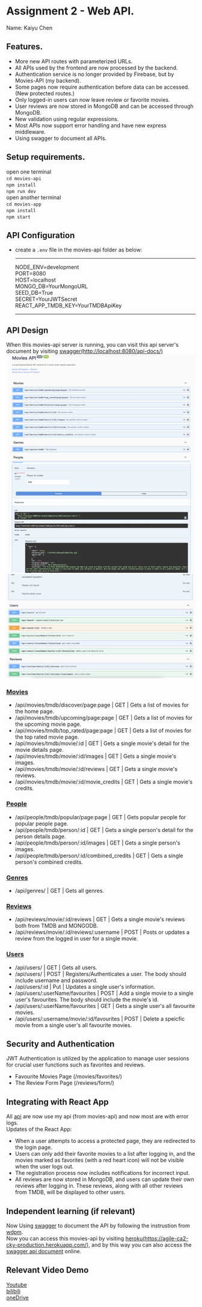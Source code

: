 # Assignment 2 - Web API.

Name: Kaiyu Chen

## Features.

 + More new API routes with parameterized URLs.
 + All APIs used by the frontend are now processed by the backend.
 + Authentication service is no longer provided by Firebase, but by Movies-API (my backend).
 + Some pages now require authentication before data can be accessed. (New protected routes.)
 + Only logged-in users can now leave review or favorite movies.
 + User reviews are now stored in MongoDB and can be accessed through MongoDB.
 + New validation using regular expressions. 
 + Most APIs now support error handling and have new express middleware.
 + Using swagger to document all APIs.
## Setup requirements.

open one terminal  
`cd movies-api`  
`npm install`  
`npm run dev`  
open another terminal  
`cd movies-app`  
`npm install`  
`npm start`  

## API Configuration

 + create a `.env` file in the movies-api folder as below:
    ______________________
    NODE_ENV=development  
    PORT=8080   
    HOST=localhost  
    MONGO_DB=YourMongoURL  
    SEED_DB=True  
    SECRET=YourJWTSecret  
    REACT_APP_TMDB_KEY=YourTMDBApiKey  
    ______________________

## API Design  

When this movies-api server is running, you can visit this api server's document by visiting [swagger(http://localhost:8080/api-docs/)](http://localhost:8080/api-docs/)
![simg1](images/Xnip2023-01-03_08-49-54.jpg)
![simg2](images/Xnip2023-01-03_08-50-29.jpg)
![simg3](images/Xnip2023-01-03_08-52-09.jpg)

### [Movies](movies-api/api/movies/index.js)  
+ /api/movies/tmdb/discover/page:page | GET | Gets a list of movies for the home page.  
+ /api/movies/tmdb/upcoming/page:page | GET | Gets a list of movies for the upcoming movie page.  
+ /api/movies/tmdb/top_rated/page:page | GET | Gets a list of movies for the top rated movie page.  
+ /api/movies/tmdb/movie/:id | GET | Gets a single movie's detail for the movie details page.  
+ /api/movies/tmdb/movie/:id/images | GET | Gets a single movie's images.  
+ /api/movies/tmdb/movie/:id/reviews | GET | Gets a single movie's reviews.  
+ /api/movies/tmdb/movie/:id/movie_credits | GET | Gets a single movie's credits.  

### [People](movies-api/api/people/index.js)  
+ /api/people/tmdb/popular/page:page | GET | Gets popular people for popular people page.  
+ /api/people/tmdb/person/:id | GET | Gets a single person's detail for the person details page.  
+ /api/people/tmdb/person/:id/images | GET | Gets a single person's images.  
+ /api/people/tmdb/person/:id/combined_credits | GET | Gets a single person's combined credits.  

### [Genres](movies-api/api/genres/index.js)    
+ /api/genres/ | GET | Gets all genres.  

### [Reviews](movies-api/api/reviews/index.js)    
+ /api/reviews/movie/:id/reviews | GET | Gets a single movie's reviews both from TMDB and MONGODB.  
+ /api/reviews/movie/:id/reviews/:username | POST | Posts or updates a review from the logged in user for a single movie.  

### [Users](movies-api/api/users/index.js)  
+ /api/users/ | GET | Gets all users.  
+ /api/users/ | POST | Registers/Authenticates a user. The body should include username and password.  
+ /api/users/:id | Put | Updates a single user's information.  
+ /api/users/:userName/favourites | POST | Add a single movie to a single user's favourites. The body should include the movie's id.
+ /api/users/:userName/favourites | GET | Gets a single user's all favourite movies.  
+ /api/users/:username/movie/:id/favourites | POST | Delete a speicfic movie from a single user's all favourite movies.

## Security and Authentication

JWT Authentication is utilized by the application to manage user sessions for crucial user functions such as favorites and reviews.  
+ Favourite Movies Page (/movies/favorites/)
+ The Review Form Page (/reviews/form/)

## Integrating with React App

All [api](#api-design) are now use my api (from movies-api) and now most are with error logs.  
Updates of the React App:  
+ When a user attempts to access a protected page, they are redirected to the login page.  
+ Users can only add their favorite movies to a list after logging in, and the movies marked as favorites (with a red heart icon) will not be visible when the user logs out.  
+ The registration process now includes notifications for incorrect input.  
+ All reviews are now stored in MongoDB, and users can update their own reviews after logging in. These reviews, along with all other reviews from TMDB, will be displayed to other users.  

## Independent learning (if relevant)

Now Using [swagger](https://swagger.io/) to document the API by following the instrustion from [wdpm](https://wdpm.gitbook.io/swagger-documentation/).  
Now you can access this movies-api by visiting [heroku(https://agile-ca2-cky-production.herokuapp.com/)](https://agile-ca2-cky-production.herokuapp.com/), and by this way you can also access the [swagger api document](https://agile-ca2-cky-production.herokuapp.com/api-docs/) online.  

## Relevant Video Demo  
[Youtube](https://youtu.be/-3QqqaLmjcQ)  
[bilibili](https://www.bilibili.com/video/BV1qG4y117Up/)  
[oneDrive](https://1574666-my.sharepoint.com/:v:/g/personal/fa2nica_1574666_onmicrosoft_com/EdoR3pCrhOVHkouzyhGHHQgBwDRRb2XvsbLWwJLUE60lDw?e=SdPISy)  